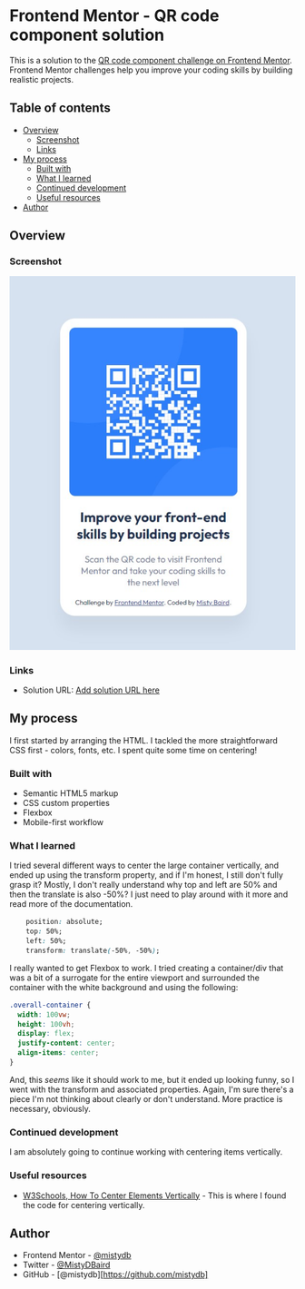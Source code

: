 # Frontend Mentor - QR code component solution

This is a solution to the [QR code component challenge on Frontend Mentor](https://www.frontendmentor.io/challenges/qr-code-component-iux_sIO_H). Frontend Mentor challenges help you improve your coding skills by building realistic projects. 

## Table of contents

- [Overview](#overview)
  - [Screenshot](#screenshot)
  - [Links](#links)
- [My process](#my-process)
  - [Built with](#built-with)
  - [What I learned](#what-i-learned)
  - [Continued development](#continued-development)
  - [Useful resources](#useful-resources)
- [Author](#author)


## Overview

### Screenshot

![Screenshot of QR Code that takes you to FrontendMentor.io](./images/screenshot.jpg)

### Links

- Solution URL: [Add solution URL here](https://your-solution-url.com)

## My process

I first started by arranging the HTML. I tackled the more straightforward CSS first - colors, fonts, etc. I spent quite some time on centering!

### Built with

- Semantic HTML5 markup
- CSS custom properties
- Flexbox
- Mobile-first workflow

### What I learned

I tried several different ways to center the large container vertically, and ended up using the transform property, and if I'm honest, I still don't fully grasp it? Mostly, I don't really understand why top and left are 50% and then the translate is also -50%? I just need to play around with it more and read more of the documentation.  

```css
    position: absolute;
    top: 50%;
    left: 50%;
    transform: translate(-50%, -50%);
```

I really wanted to get Flexbox to work. I tried creating a container/div that was a bit of a surrogate for the entire viewport and surrounded the container with the white background and using the following:

```css
.overall-container {
  width: 100vw;
  height: 100vh;
  display: flex;
  justify-content: center;
  align-items: center;
}
```
And, this *seems* like it should work to me, but it ended up looking funny, so I went with the transform and associated properties. Again, I'm sure there's a piece I'm not thinking about clearly or don't understand. More practice is necessary, obviously.

### Continued development

I am absolutely going to continue working with centering items vertically.

### Useful resources

- [W3Schools, How To Center Elements Vertically](https://www.w3schools.com/howto/howto_css_center-vertical.asp) - This is where I found the code for centering vertically.


## Author

- Frontend Mentor - [@mistydb](https://www.frontendmentor.io/profile/mistydb)
- Twitter - [@MistyDBaird](https://www.twitter.com/MistyDBaird)
- GitHub - [@mistydb][https://github.com/mistydb]

